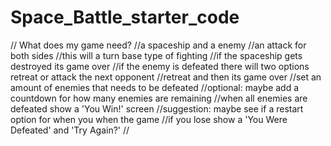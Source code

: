 # Space_Battle_starter_code

// What does my game need?
//a spaceship and a enemy
//an attack for both sides
//this will a turn base type of fighting
//if the spaceship gets destroyed its game over
//if the enemy is defeated there will two options retreat or attack the next opponent
//retreat and then its game over
//set an amount of enemies that needs to be defeated
//optional: maybe add a countdown for how many enemies are remaining
//when all enemies are defeated show a 'You Win!' screen 
//suggestion: maybe see if a restart option for when you when the game
//if you lose show a 'You Were Defeated' and 'Try Again?'
//      
